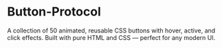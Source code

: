 # Button-Protocol
A collection of 50 animated, reusable CSS buttons with hover, active, and click effects. Built with pure HTML and CSS — perfect for any modern UI.
